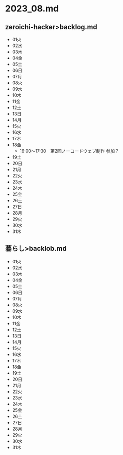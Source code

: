 # 2023_08.md
## zeroichi-hacker>backlog.md
- 01火
- 02水
- 03木
- 04金
- 05土
- 06日
- 07月
- 08火
- 09水
- 10木
- 11金
- 12土
- 13日
- 14月
- 15火
- 16水
- 17木
- 18金
  -  16:00〜17:30　第2回ノーコードウェブ制作 参加？
- 19土
- 20日
- 21月
- 22火
- 23水
- 24木
- 25金
- 26土
- 27日
- 28月
- 29火
- 30水
- 31木

## 暮らし>backlob.md
- 01火
- 02水
- 03木
- 04金
- 05土
- 06日
- 07月
- 08火
- 09水
- 10木
- 11金
- 12土
- 13日
- 14月
- 15火
- 16水
- 17木
- 18金
- 19土
- 20日
- 21月
- 22火
- 23水
- 24木
- 25金
- 26土
- 27日
- 28月
- 29火
- 30水
- 31木
